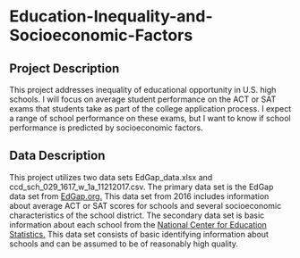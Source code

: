 # Education-Inequality-and-Socioeconomic-Factors
## Project Description
This project addresses inequality of educational opportunity in U.S. high schools. I will focus on average student performance on the ACT or SAT exams that students take as part of the college application process. I expect a range of school performance on these exams, but I want to know if school performance is predicted by socioeconomic factors.

## Data Description
This project utilizes two data sets EdGap_data.xlsx and ccd_sch_029_1617_w_1a_11212017.csv. The primary data set is the EdGap data set from [EdGap.org.](https://www.edgap.org/#5/37.892/-95.977) This data set from 2016 includes information about average ACT or SAT scores for schools and several socioeconomic characteristics of the school district. The secondary data set is basic information about each school from the [National Center for Education Statistics.](https://nces.ed.gov/ccd/pubschuniv.asp) This data set consists of basic identifying information about schools and can be assumed to be of reasonably high quality. 




